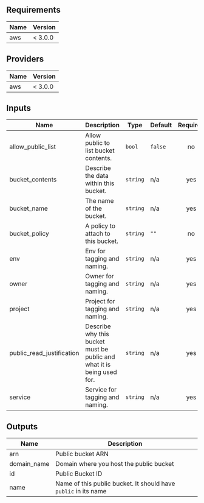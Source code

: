 <!-- START -->
## Requirements

| Name | Version |
|------|---------|
| aws | < 3.0.0 |

## Providers

| Name | Version |
|------|---------|
| aws | < 3.0.0 |

## Inputs

| Name | Description | Type | Default | Required |
|------|-------------|------|---------|:--------:|
| allow\_public\_list | Allow public to list bucket contents. | `bool` | `false` | no |
| bucket\_contents | Describe the data within this bucket. | `string` | n/a | yes |
| bucket\_name | The name of the bucket. | `string` | n/a | yes |
| bucket\_policy | A policy to attach to this bucket. | `string` | `""` | no |
| env | Env for tagging and naming. | `string` | n/a | yes |
| owner | Owner for tagging and naming. | `string` | n/a | yes |
| project | Project for tagging and naming. | `string` | n/a | yes |
| public\_read\_justification | Describe why this bucket must be public and what it is being used for. | `string` | n/a | yes |
| service | Service for tagging and naming. | `string` | n/a | yes |

## Outputs

| Name | Description |
|------|-------------|
| arn | Public bucket ARN |
| domain\_name | Domain where you host the public bucket |
| id | Public Bucket ID |
| name | Name of this public bucket. It should have `public` in its name |

<!-- END -->
